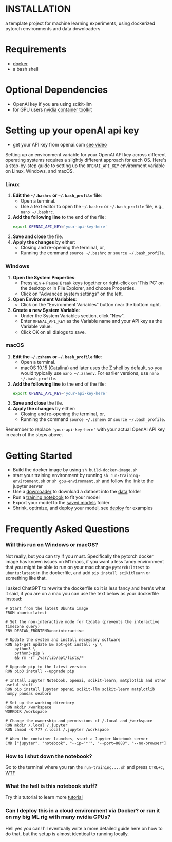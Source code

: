 # INSTALLATION

a template project for machine learning experiments, using dockerized pytorch environments and data downloaders

# Requirements

* [docker](https://www.docker.com/)
* a bash shell



# Optional Dependencies
* OpenAI key if you are using scikit-llm
* for GPU users [nvidia container toolkit](https://github.com/NVIDIA/nvidia-container-toolkit)

# Setting up your openAI api key

* get your API key from openai.com [see video](https://www.youtube.com/watch?v=lnQsO-2MwXM)

Setting up an environment variable for your OpenAI API key across different operating systems requires a slightly different approach for each OS. Here's a step-by-step guide to setting up the `OPENAI_API_KEY` environment variable on Linux, Windows, and macOS.

### Linux
1. **Edit the `~/.bashrc` or `~/.bash_profile` file**:
   - Open a terminal.
   - Use a text editor to open the `~/.bashrc` or `~/.bash_profile` file, e.g., `nano ~/.bashrc`.
2. **Add the following line** to the end of the file:
   ```bash
   export OPENAI_API_KEY='your-api-key-here'
   ```
3. **Save and close** the file.
4. **Apply the changes** by either:
   - Closing and re-opening the terminal, or,
   - Running the command `source ~/.bashrc` or `source ~/.bash_profile`.

### Windows
1. **Open the System Properties**:
   - Press `Win` + `Pause|Break` keys together or right-click on 'This PC' on the desktop or in File Explorer, and choose Properties.
   - Click on "Advanced system settings" on the left.
2. **Open Environment Variables**:
   - Click on the "Environment Variables" button near the bottom right.
3. **Create a new System Variable**:
   - Under the System Variables section, click "New".
   - Enter `OPENAI_API_KEY` as the Variable name and your API key as the Variable value.
   - Click OK on all dialogs to save.

### macOS
1. **Edit the `~/.zshenv` or `~/.bash_profile` file**:
   - Open a terminal.
   - macOS 10.15 (Catalina) and later uses the Z shell by default, so you would typically use `nano ~/.zshenv`. For earlier versions, use `nano ~/.bash_profile`.
2. **Add the following line** to the end of the file:
   ```bash
   export OPENAI_API_KEY='your-api-key-here'
   ```
3. **Save and close** the file.
4. **Apply the changes** by either:
   - Closing and re-opening the terminal, or,
   - Running the command `source ~/.zshenv` or `source ~/.bash_profile`.

Remember to replace `'your-api-key-here'` with your actual OpenAI API key in each of the steps above.


# Getting Started

* Build the docker image by using ```sh build-docker-image.sh```
* start your training environment by running ```sh run-training-environment.sh``` or ```sh gpu-environment.sh``` and follow the link to the jupyter server
* Use a [downloader](./downloader/) to download a dataset into the [data](./data/) folder
* Run a [training notebook](./training_notebooks) to fit your model
* Export your model to the [saved models](./saved_models) folder
* Shrink, optimize, and deploy your model, see [deploy](./deploy) for examples 

# Frequently Asked Questions

### Will this run on Windows or macOS?

Not really, but you can try if you must. Specifically the pytorch docker image has known issues on M1 macs, if you want a less fancy environment that you might be able to run on your mac change ```pytorch:latest``` to ```ubuntu:latest``` in the dockerfile, and add ```pip install scikitlearn``` or something like that.

I asked ChatGPT to rewrite the dockerfile so it is less fancy and here's what it said, if you are on a mac you can use the text below as your dockerfile instead:

```
# Start from the latest Ubuntu image
FROM ubuntu:latest

# Set the non-interactive mode for tzdata (prevents the interactive timezone query)
ENV DEBIAN_FRONTEND=noninteractive

# Update the system and install necessary software
RUN apt-get update && apt-get install -y \
    python3 \
    python3-pip \
    && rm -rf /var/lib/apt/lists/*

# Upgrade pip to the latest version
RUN pip3 install --upgrade pip

# Install Jupyter Notebook, openai, scikit-learn, matplotlib and other useful stuff.
RUN pip install jupyter openai scikit-llm scikit-learn matplotlib numpy pandas seaborn

# Set up the working directory
RUN mkdir /workspace
WORKDIR /workspace

# Change the ownership and permissions of /.local and /workspace
RUN mkdir /.local /.jupyter
RUN chmod -R 777 /.local /.jupyter /workspace

# When the container launches, start a Jupyter Notebook server
CMD ["jupyter", "notebook", "--ip='*'", "--port=8888", "--no-browser"]
```

### How to I shut down the notebook?

Go to the terminal where you ran the ```run-training....sh``` and press ```CTRL+C```, [WTF](https://medium.com/@aantipov/what-happens-when-you-ctrl-c-in-the-terminal-36b093443e06)

### What the hell is this notebook stuff?

Try this tutorial to learn more [tutorial](https://jupyter.org/try)

### Can I deploy this in a cloud environment via Docker? or run it on my big ML rig with many nvidia GPUs?

Hell yes you can! I'll eventually write a more detailed guide here on how to do that, but the setup is almost identical to running locally.
